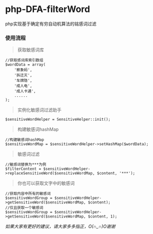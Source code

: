 # php-DFA-filterWord
php实现基于确定有穷自动机算法的铭感词过滤

### 使用流程
> 获取敏感词库

    //获取感词库索引数组
    $wordData = array(
        '察象蚂',
        '拆迁灭',
        '车牌隐',
        '成人电',
        '成人卡通',
        ......
    );
    
> 实例化敏感词过滤助手

    $sensitiveWordHelper = SensitiveHelper::init();

> 构建敏感词hashMap

    //构建敏感词hashMap
    $sensitiveWordMap = $sensitiveWordHelper->setHashMap($wordData);
    
> 敏感词过滤
    
    //敏感词替换为***为例
    $filterContent = $sensitiveWordHelper->replaceSensitiveWord($sensitiveWordMap, $content, '***');
    
> 你也可以获取文字中的敏感词

    //获取内容中所有的敏感词
    $sensitiveWordGroup = $sensitiveWordHelper->getSensitiveWord($sensitiveWordMap, $content);
    //仅且获取一个敏感词
    $sensitiveWordGroup = $sensitiveWordHelper->getSensitiveWord($sensitiveWordMap, $content, 1);
    
*如果大家有更好的建议，请大家多多指正，O(∩_∩)O谢谢*

